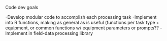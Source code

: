 Code dev goals


-Develop modular code to accomplish each processing task
-Implement into R functions, making as general as is useful (functions per task type + equipment, or common functions w/ equipment 
parameters or prompts??
-Implement in field-data processing library
